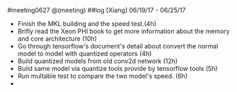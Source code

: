 #meeting0627
@(meeting)
##log
[Xiang] 06/19/17 - 06/25/17
- Finish the MKL building and the speed test.(4h)
- Brifly read the Xeon PHI book to get more information about the memory and core architecture (10h)
- Go through tensorflow's document's detail about convert the normal model to model with quantized operators (4h) 
- Build quantized models from old conv2d network (12h)
- Build same model via quantize tools provide by tensorflow tools (5h)
- Run multable test to compare the two model's speed. (6h)
-